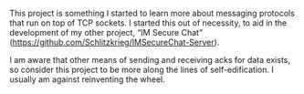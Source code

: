 This project is something I started to learn more about messaging protocols that run on top of TCP sockets. I started this out of necessity, to aid in the development of my other project, “IM Secure Chat” (https://github.com/Schlitzkrieg/IMSecureChat-Server).

I am aware that other means of sending and receiving acks for data exists, so consider this project to be more along the lines of self-edification. I usually am against reinventing the wheel.